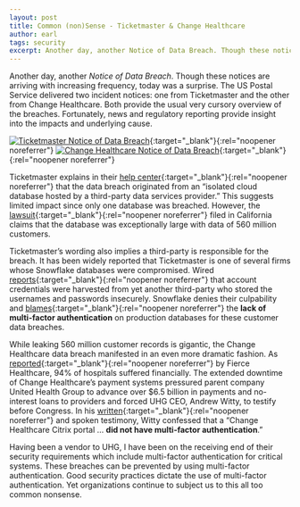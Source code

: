 ```yaml
---
layout: post
title: Common (non)Sense - Ticketmaster & Change Healthcare
author: earl
tags: security
excerpt: Another day, another Notice of Data Breach. Though these notices are arriving with increasing frequency.... These breaches can be prevented by using multi-factor authentication. Yet organizations continue to subject us to this all too common nonsense.
---
```

Another day, another _Notice of Data Breach_. Though these notices are arriving with increasing frequency, today was a surprise. The US Postal Service delivered two incident notices: one from Ticketmaster and the other from Change Healthcare. Both provide the usual very cursory overview of the breaches. Fortunately, news and regulatory reporting provide insight into the impacts and underlying cause.

[![Ticketmaster Notice of Data Breach](/assets/img/2024-07-17-ticketmaster.jpg)](https://help.ticketmaster.com/hc/en-us/articles/26110487861137-Ticketmaster-Data-Security-Incident){:target="_blank"}{:rel="noopener noreferrer"}
[![Change Healthcare Notice of Data Breach](/assets/img/2024-07-29-changehealthcare.jpg)](https://www.changehealthcare.com/hipaa-substitute-notice){:target="_blank"}{:rel="noopener noreferrer"}

Ticketmaster explains in their [help center](https://help.ticketmaster.com/hc/en-us/articles/26110487861137-Ticketmaster-Data-Security-Incident){:target="_blank"}{:rel="noopener noreferrer"} that the data breach originated from an “isolated cloud database hosted by a third-party data services provider.” This suggests limited impact since only one database was breached. However, the [lawsuit](https://www.classaction.org/media/ryan-et-al-v-ticketmaster-llc-et-al.pdf){:target="_blank"}{:rel="noopener noreferrer"} filed in California claims that the database was exceptionally large with data of 560 million customers.

Ticketmaster’s wording also implies a third\-party is responsible for the breach. It has been widely reported that Ticketmaster is one of several firms whose Snowflake databases were compromised. Wired [reports](https://www.wired.com/story/epam-snowflake-ticketmaster-breach-shinyhunters/){:target="_blank"}{:rel="noopener noreferrer"} that account credentials were harvested from yet another third-party who stored the usernames and passwords insecurely. Snowflake denies their culpability and [blames](https://snowflake.discourse.group/t/detecting-and-preventing-unauthorized-user-access/8967){:target="_blank"}{:rel="noopener noreferrer"} the **lack of multi-factor authentication** on production databases for these customer data breaches.

While leaking 560 million customer records is gigantic, the Change Healthcare data breach manifested in an even more dramatic fashion. As [reported](https://www.fiercehealthcare.com/providers/aha-94-hospitals-financially-impacted-change-healthcares-cyberattack){:target="_blank"}{:rel="noopener noreferrer"} by Fierce Healthcare, 94% of hospitals suffered financially. The extended downtime of Change Healthcare’s payment systems pressured parent company United Health Group to advance over $6.5 billion in payments and no-interest loans to providers and forced UHG CEO, Andrew Witty, to testify before Congress. In his [written](https://s3.documentcloud.org/documents/24626988/uhgs-witty-house-testimony.pdf){:target="_blank"}{:rel="noopener noreferrer"} and spoken testimony, Witty confessed that a “Change Healthcare Citrix portal … **did not have multi-factor authentication**.”

Having been a vendor to UHG, I have been on the receiving end of their security requirements which include multi-factor authentication for critical systems. These breaches can be prevented by using multi-factor authentication. Good security practices dictate the use of multi-factor authentication. Yet organizations continue to subject us to this all too common nonsense.